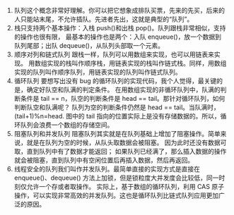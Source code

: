 1. 队列这个概念非常好理解。你可以把它想象成排队买票，先来的先买，后来的人只能站末尾，不允许插队。先进者先出，这就是典型的“队列”。
2. 栈只支持两个基本操作：入栈 push()和出栈 pop()。队列跟栈非常相似，支持的操作也很有限，
最基本的操作也是两个：入队 enqueue()，放一个数据到队列尾部；出队 dequeue()，从队列头部取一个元素。
3. 顺序对列和链式队列
跟栈一样，队列可以用数组来实现，也可以用链表来实现。
用数组实现的栈叫作顺序栈，用链表实现的栈叫作链式栈。同样，用数组实现的队列叫作顺序队列，用链表实现的队列叫作链式队列。
4. 循环队列
   要想写出没有 bug 的循环队列的实现代码，我个人觉得，最关键的是，确定好队空和队满的判定条件。
   在用数组实现的非循环队列中，队满的判断条件是 tail == n，队空的判断条件是 head == tail。那针对循环队列，如何判断队空和队满呢？
   队列为空的判断条件仍然是 head == tail。当队满时，(tail+1)%n=head.
   图中的 tail 指向的位置实际上是没有存储数据的。所以，循环队列会浪费一个数组的存储空间。
5. 阻塞队列和并发队列
   阻塞队列其实就是在队列基础上增加了阻塞操作。简单来说，就是在队列为空的时候，从队头取数据会被阻塞。 因为此时还没有数据可取，直到队列中有了数据才能返回；
如果队列已经满了，那么插入数据的操作就会被阻塞，直到队列中有空闲位置后再插入数据，然后再返回。
6. 线程安全的队列我们叫作并发队列。最简单直接的实现方式是直接在 enqueue()、dequeue() 方法上加锁，但是锁粒度大并发度会比较低，同一时刻仅允许一个存或者取操作。
实际上，基于数组的循环队列，利用 CAS 原子操作，可以实现非常高效的并发队列。这也是循环队列比链式队列应用更加广泛的原因。
